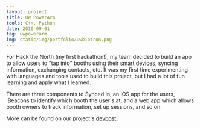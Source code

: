 ```yaml
---
layout: project
title: UW PowerArm
tools: C++, Python
date: 2016-09-01
tag: uwpowerarm
img: static/img/portfolio/uwbiotron.png
---
```


For Hack the North (my first hackathon!), my team decided to build an app to allow users to "tap into" booths using their smart devices, syncing information, exchanging contacts, etc. It was my first time experimenting with languages and tools used to build this project, but I had a lot of fun learning and apply what I learned.

There are three components to Synced In, an iOS app for the users, iBeacons to identify which booth the user's at, and a web app which allows booth owners to track information, set up sessions, and so on. 

More can be found on our project's <a target = "_blank" href = "https://devpost.com/software/synchin/">devpost.</a>